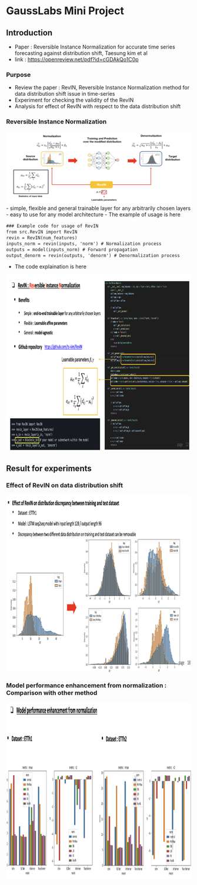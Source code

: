 # GaussLabs Mini Project
## Introduction
- Paper : Reversible Instance Normalization for accurate time series forecasting against distribution shift, Taesung kim et al
- link : https://openreview.net/pdf?id=cGDAkQo1C0p 
### Purpose
- Review the paper : RevIN, Reversible Instance Normalization method for data distribution shift issue in time-series
- Experiment for checking the validity of the RevIN
- Analysis for effect of RevIN with respect to the data distribution shift

### Reversible Instance Normalization
<div>
    <img src="/Image/PICTURE_01.png"  width="640" height="196">
</div>
- simple, flexible and general trainable layer for any arbitrarily chosen layers
- easy to use for any model architecture
- The example of usage is here

```
### Example code for usage of RevIN
from src.RevIN import RevIN
revin = RevIN(num_features)
inputs_norm = revin(inputs, 'norm') # Normalization process
outputs = model(inputs_norm) # Forward propagation
output_denorm = revin(outputs, 'denorm') # Denormalization process
```

- The code explaination is here
<div>
    <img src="/Image/PICTURE_02.png"  width="640" height="480">
</div>

## Result for experiments 
### Effect of RevIN on data distribution shift
<div>
    <img src="/Image/PICTURE_03.png"  width="640" height="480">
</div>

### Model performance enhancement from normalization : Comparison with other method
<div>
    <p float = 'left'>
        <img src="/Image/PICTURE_04.png"  width="640" height="480">
    </p>
</div>